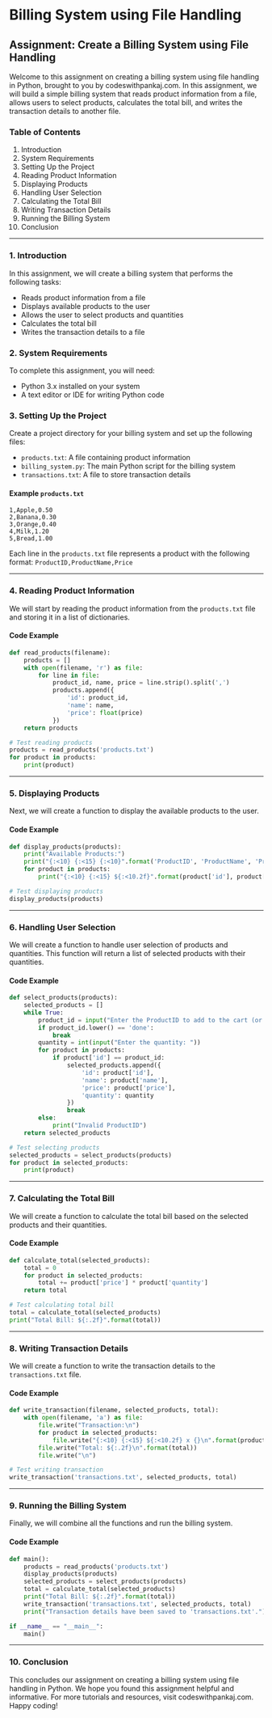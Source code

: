 # Billing System using File Handling

## Assignment: Create a Billing System using File Handling

Welcome to this assignment on creating a billing system using file handling in Python, brought to you by codeswithpankaj.com. In this assignment, we will build a simple billing system that reads product information from a file, allows users to select products, calculates the total bill, and writes the transaction details to another file.

### Table of Contents

1. Introduction
2. System Requirements
3. Setting Up the Project
4. Reading Product Information
5. Displaying Products
6. Handling User Selection
7. Calculating the Total Bill
8. Writing Transaction Details
9. Running the Billing System
10. Conclusion

***

### 1. Introduction

In this assignment, we will create a billing system that performs the following tasks:

* Reads product information from a file
* Displays available products to the user
* Allows the user to select products and quantities
* Calculates the total bill
* Writes the transaction details to a file

### 2. System Requirements

To complete this assignment, you will need:

* Python 3.x installed on your system
* A text editor or IDE for writing Python code

### 3. Setting Up the Project

Create a project directory for your billing system and set up the following files:

* `products.txt`: A file containing product information
* `billing_system.py`: The main Python script for the billing system
* `transactions.txt`: A file to store transaction details

#### Example `products.txt`

```plaintext
1,Apple,0.50
2,Banana,0.30
3,Orange,0.40
4,Milk,1.20
5,Bread,1.00
```

Each line in the `products.txt` file represents a product with the following format: `ProductID,ProductName,Price`

***

### 4. Reading Product Information

We will start by reading the product information from the `products.txt` file and storing it in a list of dictionaries.

#### Code Example

```python
def read_products(filename):
    products = []
    with open(filename, 'r') as file:
        for line in file:
            product_id, name, price = line.strip().split(',')
            products.append({
                'id': product_id,
                'name': name,
                'price': float(price)
            })
    return products

# Test reading products
products = read_products('products.txt')
for product in products:
    print(product)
```

***

### 5. Displaying Products

Next, we will create a function to display the available products to the user.

#### Code Example

```python
def display_products(products):
    print("Available Products:")
    print("{:<10} {:<15} {:<10}".format('ProductID', 'ProductName', 'Price'))
    for product in products:
        print("{:<10} {:<15} ${:<10.2f}".format(product['id'], product['name'], product['price']))

# Test displaying products
display_products(products)
```

***

### 6. Handling User Selection

We will create a function to handle user selection of products and quantities. This function will return a list of selected products with their quantities.

#### Code Example

```python
def select_products(products):
    selected_products = []
    while True:
        product_id = input("Enter the ProductID to add to the cart (or 'done' to finish): ")
        if product_id.lower() == 'done':
            break
        quantity = int(input("Enter the quantity: "))
        for product in products:
            if product['id'] == product_id:
                selected_products.append({
                    'id': product['id'],
                    'name': product['name'],
                    'price': product['price'],
                    'quantity': quantity
                })
                break
        else:
            print("Invalid ProductID")
    return selected_products

# Test selecting products
selected_products = select_products(products)
for product in selected_products:
    print(product)
```

***

### 7. Calculating the Total Bill

We will create a function to calculate the total bill based on the selected products and their quantities.

#### Code Example

```python
def calculate_total(selected_products):
    total = 0
    for product in selected_products:
        total += product['price'] * product['quantity']
    return total

# Test calculating total bill
total = calculate_total(selected_products)
print("Total Bill: ${:.2f}".format(total))
```

***

### 8. Writing Transaction Details

We will create a function to write the transaction details to the `transactions.txt` file.

#### Code Example

```python
def write_transaction(filename, selected_products, total):
    with open(filename, 'a') as file:
        file.write("Transaction:\n")
        for product in selected_products:
            file.write("{:<10} {:<15} ${:<10.2f} x {}\n".format(product['id'], product['name'], product['price'], product['quantity']))
        file.write("Total: ${:.2f}\n".format(total))
        file.write("\n")

# Test writing transaction
write_transaction('transactions.txt', selected_products, total)
```

***

### 9. Running the Billing System

Finally, we will combine all the functions and run the billing system.

#### Code Example

```python
def main():
    products = read_products('products.txt')
    display_products(products)
    selected_products = select_products(products)
    total = calculate_total(selected_products)
    print("Total Bill: ${:.2f}".format(total))
    write_transaction('transactions.txt', selected_products, total)
    print("Transaction details have been saved to 'transactions.txt'.")

if __name__ == "__main__":
    main()
```

***

### 10. Conclusion

This concludes our assignment on creating a billing system using file handling in Python. We hope you found this assignment helpful and informative. For more tutorials and resources, visit codeswithpankaj.com. Happy coding!
